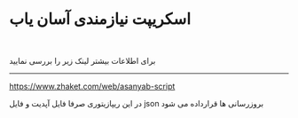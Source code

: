 <h1>
اسکریپت نیازمندی آسان یاب  
</h1>
<br>
<p>
 برای اطلاعات بیشتر لینک زیر را بررسی نمایید
  <hr>
  <a href="https://www.zhaket.com/web/asanyab-script">
    https://www.zhaket.com/web/asanyab-script
  </a>
</p>
<p>
  در این ریپازیتوری صرفا فایل آپدیت و فایل json بروزرسانی ها قرارداده می شود
</p>